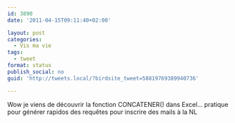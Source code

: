 ```yaml
---
id: 3890
date: '2011-04-15T09:11:40+02:00'

layout: post
categories:
  - Vis ma vie
tags:
  - tweet
format: status
publish_social: no
guid: 'http://tweets.local/?birdsite_tweet=58819769389940736'

---
```


Wow je viens de découvrir la fonction CONCATENER() dans Excel… pratique pour générer rapidos des requêtes pour inscrire des mails à la NL